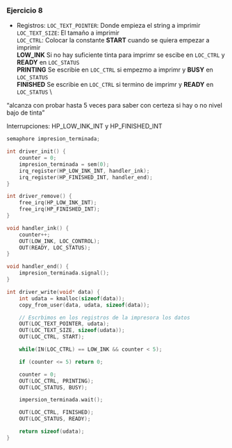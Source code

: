 ### Ejercicio 8

- Registros:
`LOC_TEXT_POINTER`: Donde empieza el string a imprimir\
`LOC_TEXT_SIZE`: El tamaño a imprimir\
`LOC_CTRL`: Colocar la constante **START** cuando se quiera empezar a imprimir\
**LOW_INK** Si no hay suficiente tinta para imprimr se escibe en `LOC_CTRL` y **READY** en `LOC_STATUS` \
**PRINTING** Se escribie en `LOC_CTRL` si empezmo a imprimr y **BUSY** en `LOC_STATUS` \
**FINISHED** Se escribie en `LOC_CTRL` si termino de imprimr y **READY** en `LOC_STATUS` \

“alcanza con probar hasta 5 veces para saber con certeza si hay o no nivel bajo de tinta”

Interrupciones: HP_LOW_INK_INT y HP_FINISHED_INT

```c
semaphore impresion_terminada;

int driver_init() {
    counter = 0;
    impresion_terminada = sem(0);
    irq_register(HP_LOW_INK_INT, handler_ink);
    irq_register(HP_FINISHED_INT, handler_end);
}

int driver_remove() {
    free_irq(HP_LOW_INK_INT);
    free_irq(HP_FINISHED_INT);
}

void handler_ink() {
    counter++;
    OUT(LOW_INK, LOC_CONTROL);
    OUT(READY, LOC_STATUS);
}

void handler_end() {
    impresion_terminada.signal();
}

int driver_write(void* data) {
    int udata = kmalloc(sizeof(data));
    copy_from_user(data, udata, sizeof(data));

    // Escrbimos en los registros de la impresora los datos
    OUT(LOC_TEXT_POINTER, udata);
    OUT(LOC_TEXT_SIZE, sizeof(udata));
    OUT(LOC_CTRL, START);

    while(IN(LOC_CTRL) == LOW_INK && counter < 5);

    if (counter <= 5) return 0;

    counter = 0;
    OUT(LOC_CTRL, PRINTING);
    OUT(LOC_STATUS, BUSY);

    impersion_terminada.wait();

    OUT(LOC_CTRL, FINISHED);
    OUT(LOC_STATUS, READY);

    return sizeof(udata);
}

```